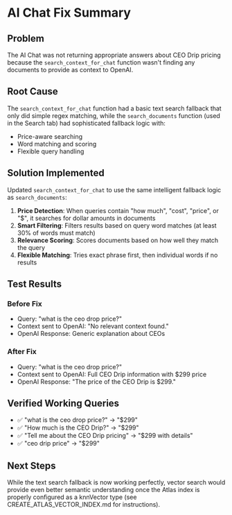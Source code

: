 # AI Chat Fix Summary

## Problem
The AI Chat was not returning appropriate answers about CEO Drip pricing because the `search_context_for_chat` function wasn't finding any documents to provide as context to OpenAI.

## Root Cause
The `search_context_for_chat` function had a basic text search fallback that only did simple regex matching, while the `search_documents` function (used in the Search tab) had sophisticated fallback logic with:
- Price-aware searching
- Word matching and scoring
- Flexible query handling

## Solution Implemented
Updated `search_context_for_chat` to use the same intelligent fallback logic as `search_documents`:

1. **Price Detection**: When queries contain "how much", "cost", "price", or "$", it searches for dollar amounts in documents
2. **Smart Filtering**: Filters results based on query word matches (at least 30% of words must match)
3. **Relevance Scoring**: Scores documents based on how well they match the query
4. **Flexible Matching**: Tries exact phrase first, then individual words if no results

## Test Results

### Before Fix
- Query: "what is the ceo drop price?"
- Context sent to OpenAI: "No relevant context found."
- OpenAI Response: Generic explanation about CEOs

### After Fix
- Query: "what is the ceo drop price?"
- Context sent to OpenAI: Full CEO Drip information with $299 price
- OpenAI Response: "The price of the CEO Drip is $299."

## Verified Working Queries
- ✅ "what is the ceo drop price?" → "$299"
- ✅ "How much is the CEO Drip?" → "$299"
- ✅ "Tell me about the CEO Drip pricing" → "$299 with details"
- ✅ "ceo drip price" → "$299"

## Next Steps
While the text search fallback is now working perfectly, vector search would provide even better semantic understanding once the Atlas index is properly configured as a knnVector type (see CREATE_ATLAS_VECTOR_INDEX.md for instructions).